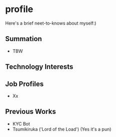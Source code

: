 # profile
Here's a brief neet-to-knows about myself:)


## Summation
- TBW


## Technology Interests



## Job Profiles
- Xx


## Previous Works
- KYC Bot
- Tsumikiruka ('Lord of the Load')
(Yes it's a pun)
